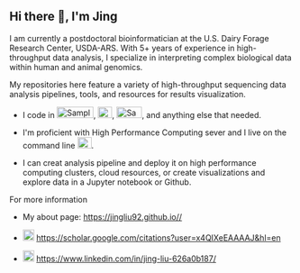 ## Hi there 👋, I'm Jing

I am currently a postdoctoral bioinformatician at the U.S. Dairy Forage Research Center, USDA-ARS. With 5+ years of experience in high-throughput data analysis, I specialize in interpreting complex biological data within human and animal genomics. 

My repositories here feature a variety of high-throughput sequencing data analysis pipelines, tools, and resources for results visualization.

- I code in <img src="https://groverj3.github.io/images/Python-Logo.png" alt="Sample Image" width="65" height="20">, <img src="https://groverj3.github.io/images/Rlogo.png" alt="Sample Image" width="25" height="20">, <img src="https://groverj3.github.io/images/BASH_logo-transparent-bg-color.png" alt="Sample Image" width="45" height="20">, and anything else that needed.

- I'm proficient with High Performance Computing sever and I live on the command line <img src="https://encrypted-tbn0.gstatic.com/images?q=tbn:ANd9GcTgRDDIHlAzTJaQZfqrcAk1XC3c5JS35S8p9Q&s" alt="Sample Image" width="25" height="20">.

- I can creat analysis pipeline and deploy it on high performance computing clusters, cloud resources, or create visualizations and explore data in a Jupyter notebook or Github.

For more information

* My about page: https://jingliu92.github.io//

* <img width="20" height="20" alt="image" src="https://github.com/user-attachments/assets/15e0a374-d025-4e67-b4b4-bee07938ac31" /> https://scholar.google.com/citations?user=x4QIXeEAAAAJ&hl=en

* <img src="https://upload.wikimedia.org/wikipedia/commons/thumb/c/ca/LinkedIn_logo_initials.png/640px-LinkedIn_logo_initials.png" alt="Sample Image" width="20" height="20">  https://www.linkedin.com/in/jing-liu-626a0b187/

